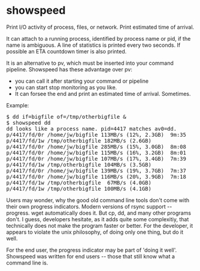 showspeed
=========

Print I/O activity of process, files, or network.
Print estimated time of arrival.

It can attach to a running process, identified by process name or pid, if the name is ambiguous.
A line of statistics is printed every two seconds. If possible an ETA countdown timer is also printed.

It is an alternative to pv, which must be inserted into your command pipeline. Showspeed has these advantage over pv:

 * you can call it after starting your command or pipeline
 * you can start stop monitoring as you like.
 * It can forsee the end and print an estimated time of arrival. Sometimes. 

Example: 
<pre>
$ dd if=bigfile of=/tmp/otherbigfile &
$ showspeed dd
dd looks like a process name. pid=4417 matches av0=dd.
p/4417/fd/0r /home/jw/bigfile 113MB/s (12%, 2.3GB)  9m:35
p/4417/fd/1w /tmp/otherbigfile 182MB/s (2.6GB)
p/4417/fd/0r /home/jw/bigfile 285MB/s (15%, 3.0GB)  8m:08
p/4417/fd/0r /home/jw/bigfile 115MB/s (16%, 3.2GB)  8m:01
p/4417/fd/0r /home/jw/bigfile 107MB/s (17%, 3.4GB)  7m:39
p/4417/fd/1w /tmp/otherbigfile 104MB/s (3.5GB)
p/4417/fd/0r /home/jw/bigfile 139MB/s (19%, 3.7GB)  7m:37
p/4417/fd/0r /home/jw/bigfile 116MB/s (20%, 3.9GB)  7m:18
p/4417/fd/1w /tmp/otherbigfile  67MB/s (4.0GB)
p/4417/fd/1w /tmp/otherbigfile 100MB/s (4.1GB)
</pre>


Users may wonder, why the good old command line tools don't come with their own progress indicators. Modern versions of rsync support --progress. wget automatically does it. But cp, dd, and many other programs don't. 
I guess, developers hesitate, as it adds quite some complexitiy, that technically does not make the program faster or better. For the developer, it appears to violate the unix philosophy, of doing only one thing, but do it well. 

For the end user, the progress indicator may be part of 'doing it well'. Showspeed was written for end users -- those that still know what a command line is.
